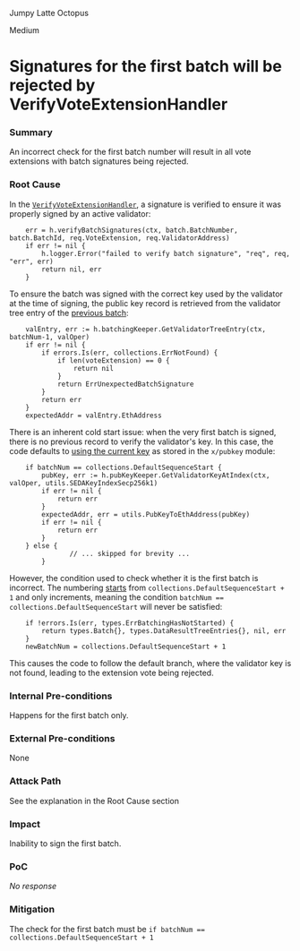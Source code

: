 Jumpy Latte Octopus

Medium

# Signatures for the first batch will be rejected by VerifyVoteExtensionHandler

### Summary

An incorrect check for the first batch number will result in all vote extensions with batch signatures being rejected.

### Root Cause

In the [`VerifyVoteExtensionHandler`](https://github.com/sherlock-audit/2024-12-seda-protocol/blob/main/seda-chain/app/abci/handlers.go#L159-L163), a signature is verified to ensure it was properly signed by an active validator:

```golang
	err = h.verifyBatchSignatures(ctx, batch.BatchNumber, batch.BatchId, req.VoteExtension, req.ValidatorAddress)
	if err != nil {
		h.logger.Error("failed to verify batch signature", "req", req, "err", err)
		return nil, err
	}
```

To ensure the batch was signed with the correct key used by the validator at the time of signing, the public key record is retrieved from the validator tree entry of the [previous batch](https://github.com/sherlock-audit/2024-12-seda-protocol/blob/main/seda-chain/app/abci/handlers.go#L370-L380):

```golang
	valEntry, err := h.batchingKeeper.GetValidatorTreeEntry(ctx, batchNum-1, valOper)
	if err != nil {
		if errors.Is(err, collections.ErrNotFound) {
			if len(voteExtension) == 0 {
				return nil
			}
			return ErrUnexpectedBatchSignature
		}
		return err
	}
	expectedAddr = valEntry.EthAddress
```

There is an inherent cold start issue: when the very first batch is signed, there is no previous record to verify the validator's key. In this case, the code defaults to [using the current key](https://github.com/sherlock-audit/2024-12-seda-protocol/blob/main/seda-chain/app/abci/handlers.go#L360-L369) as stored in the `x/pubkey` module:

```golang
	if batchNum == collections.DefaultSequenceStart {
		pubKey, err := h.pubKeyKeeper.GetValidatorKeyAtIndex(ctx, valOper, utils.SEDAKeyIndexSecp256k1)
		if err != nil {
			return err
		}
		expectedAddr, err = utils.PubKeyToEthAddress(pubKey)
		if err != nil {
			return err
		}
	} else {
               // ... skipped for brevity ...
        }
```

However, the condition used to check whether it is the first batch is incorrect. The numbering [starts](https://github.com/sherlock-audit/2024-12-seda-protocol/blob/main/seda-chain/x/batching/keeper/endblock.go#L69-L72) from `collections.DefaultSequenceStart + 1` and only increments, meaning the condition `batchNum == collections.DefaultSequenceStart` will never be satisfied:

```golang
	if !errors.Is(err, types.ErrBatchingHasNotStarted) {
		return types.Batch{}, types.DataResultTreeEntries{}, nil, err
	}
	newBatchNum = collections.DefaultSequenceStart + 1
```

This causes the code to follow the default branch, where the validator key is not found, leading to the extension vote being rejected.

### Internal Pre-conditions

Happens for the first batch only.

### External Pre-conditions

None

### Attack Path

See the explanation in the Root Cause section 

### Impact

Inability to sign the first batch.

### PoC

_No response_

### Mitigation

The check for the first batch must be `if batchNum == collections.DefaultSequenceStart + 1`